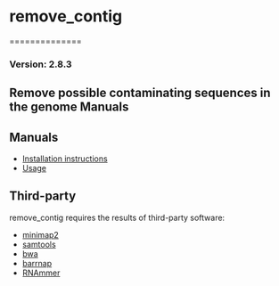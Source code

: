 # remove_contig
==============
### Version: 2.8.3
Remove possible contaminating sequences in the genome
Manuals
-------
Manuals
-------

- [Installation instructions](docs/INSTALL.md)
- [Usage](docs/USAGE.md)

Third-party
-----------

remove_contig requires the results of third-party software:
* [minimap2](https://github.com/lh3/minimap2)
* [samtools](https://https://github.com/samtools/samtools)
* [bwa](https://github.com/lh3/bwa)
* [barrnap](https://vicbioinformatics.com/software.barrnap.shtml)
* [RNAmmer](http://www.cbs.dtu.dk/services/RNAmmer/)

